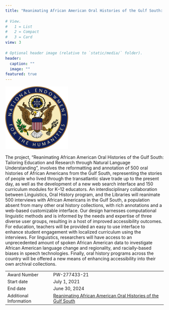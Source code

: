 ```yaml
---
title: "Reanimating African American Oral Histories of the Gulf South: Tailoring Education and Research through Natural Language Understanding"

# View.
#   1 = List
#   2 = Compact
#   3 = Card
view: 3

# Optional header image (relative to `static/media/` folder).
header:
  caption: ""
  image: ""
featured: true
---
```



<!-- Placeholder for a header image
![Icon](icon.png) -->
<img src="NEH_logo.png" alt="drawing" width="200"/>


The project, “Reanimating African American Oral Histories of the Gulf South: Tailoring Education and Research through Natural Language Understanding”, involves the reformatting and annotation of 500 oral histories of African Americans from the Gulf South, representing the stories of people who lived through the transatlantic slave trade up to the present day, as well as the development of a new web search interface and 150 curriculum modules for K–12 educators. An interdisciplinary collaboration between Linguistics, Oral History program, and the Libraries will reanimate 500 interviews with African Americans in the Gulf South, a population absent from many other oral history collections, with rich annotations and a web-based customizable interface. Our design harnesses computational linguistic methods and is informed by the needs and expertise of three diverse user groups, resulting in a host of improved accessibility outcomes. For education, teachers will be provided an easy to use interface to enhance student engagement with localized curriculum using the interviews. For linguistics, researchers will have access to an unprecedented amount of spoken African American data to investigate African American language change and regionality, and racially-based biases in speech technologies. Finally, oral history programs across the country will be offered a new means of enhancing accessibility into their own archival collections.


|  |  |
| ----------- | ----------- |
| Award Number | PW-277433-21 | 
| Start date | July 1, 2021 |
| End date | June 30, 2024 |
| Additional Information | [Reanimating African American Oral Histories of the Gulf South](https://rgs.oral.history.ufl.edu/) |